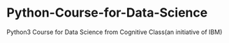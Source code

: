 # Python-Course-for-Data-Science
Python3 Course for Data Science from Cognitive Class(an initiative of IBM)
